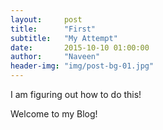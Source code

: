 ```yaml
---
layout:     post
title:      "First"
subtitle:   "My Attempt"
date:       2015-10-10 01:00:00
author:     "Naveen"
header-img: "img/post-bg-01.jpg"
---
```


<p>I am figuring out how to do this!</p>
<p>Welcome to my Blog!</p>
